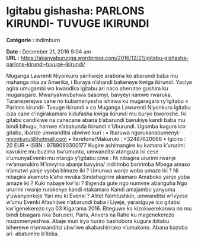 # Igitabu gishasha: PARLONS KIRUNDI- TUVUGE IKIRUNDI

**Catégorie :** indimburo

**Date :** December 21, 2016 9:04 am  
**URL :** https://akanyaburunga.wordpress.com/2016/12/21/igitabu-gishasha-parlons-kirundi-tuvuge-ikirundi/

Muganga Lawrenti Niyonkuru yarihweje arabona ko abarundi baba mu mahanga nka za Amerika, i Buraya n’ahandi bakeneye kwiga ikirundi. Yaciye agira umugambi wo kwandika igitabu ari naco aherutse gushira ku mugaragaro.
Mwanyakwubahwa basomyi, bavyeyi namwe rwaruka,
Turanezerejwe cane no kubamenyesha ishirwa ku mugaragaro ry’igitabu «  Parlons kirundi- Tuvuge ikirundi » ca Muganga Lawurenti Niyonkuru
Igitabu ciza cane c’ingirakamaro kidufasha kwiga ikirundi mu buryo bworoshe. Iki gitabu candikiwe na canecane abana b’abarundi bavukiye kandi baba mu bindi bihugu, hamwe n’abakunda ikirundi n’Uburundi.
Ugomba kugura ico gitabu, ibarize umwanditsi ubwiwe kuri :
• Ibaruwa ngurukanabumenyi: niyonkurul@hotmail.com
• Iterefone/Makuruki : +32487620066
• Igiciro : 20 EUR
• ISBN : 9789090300177
Kugire ashimangire ku kamaro k’ururimi kavukire mu buzima bw’umuntu, umwanditsi atanguza iki cese c’umunyaEvenki mu ntango y’igitabu ciwe :
Ni nibagira ururimi rwanje rw’amavukiro
N’imvyino abanje bavyina/ indirimbo baririmba
Mbega amaso n’amatwi yanje vyoba bimaze iki ?
Umunwa wanje woba umaze iki ?
Ni nibagira akamoto k’aho mvuka
Sindahagirire akamaro
Amaboko yanje yoba amaze iki ?
Kuki nabaye kw’isi ?
Bigenda gute ngo numvire abanguha
Ngo ururimi rwanje rurakenye kandi ntakamaro
Kandi amajambo yanyuma y’uwanyonkeje
Yari mu ki Evenki ?
Alitet Nemtushkin, umwanditsi w’ivyese w’umu Evenki
Afashijwe n’abarundi baba i Liyeje, yarasiguye ico gitabu kw’igenekerezo rya 03 Kigarama 2016. Biteguwe ko kizokwerekanwa no mu bindi bisagara nka Buruseri, Paris, Anvers na Rahe ku magenekerezo muzomenyeshwa. Abaje muri iryo huriro bashobora kugura ibitabu biherewe n’umwanditsi ubw’iwe akabashirirako n’umukono. Abana bazoba ari  abatumire b’iteka.

